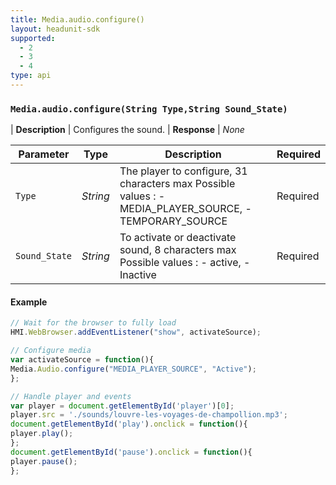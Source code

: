 ```yaml
---
title: Media.audio.configure()
layout: headunit-sdk
supported:
  - 2
  - 3
  - 4
type: api
---
```


### `Media.audio.configure(String Type,String Sound_State)`

| **Description** | Configures the sound.
| **Response** | *None*

Parameter | Type | Description | Required
----|----|----|----
`Type` | *String* | The player to configure, 31 characters max Possible values : - MEDIA_PLAYER_SOURCE, - TEMPORARY_SOURCE | Required
`Sound_State` | *String* | To activate or deactivate sound, 8 characters max Possible values : - active, - Inactive | Required

#### Example

```javascript
// Wait for the browser to fully load
HMI.WebBrowser.addEventListener("show", activateSource);

// Configure media
var activateSource = function(){
Media.Audio.configure("MEDIA_PLAYER_SOURCE", "Active");
};

// Handle player and events
var player = document.getElementById('player')[0];
player.src = './sounds/louvre-les-voyages-de-champollion.mp3';
document.getElementById('play').onclick = function(){
player.play();
};
document.getElementById('pause').onclick = function(){
player.pause();
};
```